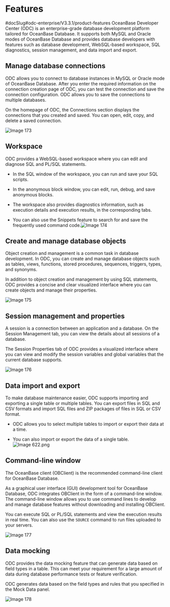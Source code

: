 Features 
=============================
#docSlug#odc-enterprise/V3.3.1/product-features
OceanBase Developer Center (ODC) is an enterprise-grade database development platform tailored for OceanBase Database. It supports both MySQL and Oracle modes of OceanBase Database and provides database developers with features such as database development, WebSQL-based workspace, SQL diagnostics, session management, and data import and export. 

Manage database connections 
------------------------------------------------

ODC allows you to connect to database instances in MySQL or Oracle mode of OceanBase Database. After you enter the required information on the connection creation page of ODC, you can test the connection and save the connection configuration. ODC allows you to save the connections to multiple databases. 

On the homepage of ODC, the Connections section displays the connections that you created and saved. You can open, edit, copy, and delete a saved connection. 

![Image 173](https://help-static-aliyun-doc.aliyuncs.com/assets/img/en-US/9846960461/p241285.png)

Workspace 
------------------------------

ODC provides a WebSQL-based workspace where you can edit and diagnose SQL and PL/SQL statements. 

* In the SQL window of the workspace, you can run and save your SQL scripts.

  

* In the anonymous block window, you can edit, run, debug, and save anonymous blocks.

  

* The workspace also provides diagnostics information, such as execution details and execution results, in the corresponding tabs.

  

* You can also use the Snippets feature to search for and save the frequently used command code.![Image 174](https://help-static-aliyun-doc.aliyuncs.com/assets/img/en-US/9846960461/p241286.png)

  




Create and manage database objects 
-------------------------------------------------------

Object creation and management is a common task in database development. In ODC, you can create and manage database objects such as tables, views, functions, stored procedures, sequences, triggers, types, and synonyms. 

In addition to object creation and management by using SQL statements, ODC provides a concise and clear visualized interface where you can create objects and manage their properties. 

![Image 175](https://help-static-aliyun-doc.aliyuncs.com/assets/img/en-US/9846960461/p241287.png)

Session management and properties 
------------------------------------------------------

A session is a connection between an application and a database. On the Session Management tab, you can view the details about all sessions of a database. 

The Session Properties tab of ODC provides a visualized interface where you can view and modify the session variables and global variables that the current database supports. 

![Image 176](https://help-static-aliyun-doc.aliyuncs.com/assets/img/en-US/9846960461/p241289.png)

Data import and export 
-------------------------------------------

To make database maintenance easier, ODC supports importing and exporting a single table or multiple tables. You can export files in SQL and CSV formats and import SQL files and ZIP packages of files in SQL or CSV format. 

* ODC allows you to select multiple tables to import or export their data at a time.

  

* You can also import or export the data of a single table.![Image 622.png](https://help-static-aliyun-doc.aliyuncs.com/assets/img/en-US/9846960461/p175961.png "Image 622.png")

  






Command-line window 
----------------------------------------

The OceanBase client (OBClient) is the recommended command-line client for OceanBase Database. 

As a graphical user interface (GUI) development tool for OceanBase Database, ODC integrates OBClient in the form of a command-line window. The command-line window allows you to use command lines to develop and manage database features without downloading and installing OBClient. 

You can execute SQL or PL/SQL statements and view the execution results in real time. You can also use the `SOURCE` command to run files uploaded to your servers. 

![Image 177](https://help-static-aliyun-doc.aliyuncs.com/assets/img/en-US/9846960461/p241291.png)

Data mocking 
---------------------------------

ODC provides the data mocking feature that can generate data based on field types in a table. This can meet your requirement for a large amount of data during database performance tests or feature verification. 

ODC generates data based on the field types and rules that you specified in the Mock Data panel. 

![Image 178](https://help-static-aliyun-doc.aliyuncs.com/assets/img/en-US/9846960461/p241293.png)

